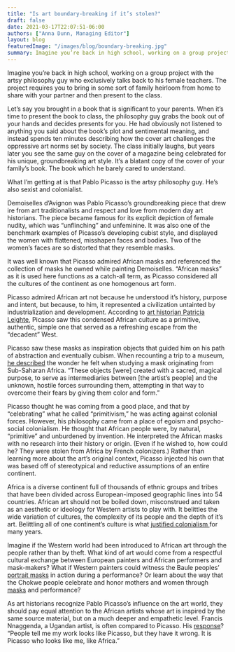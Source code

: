 ```yaml
---
title: "Is art boundary-breaking if it’s stolen?"
draft: false
date: 2021-03-17T22:07:51-06:00
authors: ["Anna Dunn, Managing Editor"]
layout: blog
featuredImage: "/images/blog/boundary-breaking.jpg"
summary: Imagine you’re back in high school, working on a group project with the artsy philosophy guy who exclusively talks back to his female teachers. The project requires you to bring in some sort of family heirloom from home to share with your partner and then present to the class. 
---
```


Imagine you’re back in high school, working on a group project with the artsy philosophy guy who exclusively talks back to his female teachers. The project requires you to bring in some sort of family heirloom from home to share with your partner and then present to the class.

Let’s say you brought in a book that is significant to your parents. When it’s time to present the book to class, the philosophy guy grabs the book out of your hands and decides presents for you. He had obviously not listened to anything you said about the book’s plot and sentimental meaning, and instead spends ten minutes describing how the cover art challenges the oppressive art norms set by society. The class initially laughs, but years later you see the same guy on the cover of a magazine being celebrated for his unique, groundbreaking art style. It’s a blatant copy of the cover of your family’s book. The book which he barely cared to understand.

What I’m getting at is that Pablo Picasso is the artsy philosophy guy. He’s also sexist and colonialist.

Demoiselles d’Avignon was Pablo Picasso’s groundbreaking piece that drew ire from art traditionalists and respect and love from modern day art historians. The piece became famous for its explicit depiction of female nudity, which was “unflinching” and unfeminine. It was also one of the benchmark examples of Picasso’s developing cubist style, and displayed the women with flattened, misshapen faces and bodies. Two of the women’s faces are so distorted that they resemble masks.

It was well known that Picasso admired African masks and referenced the collection of masks he owned while painting Demoiselles. “African masks” as it is used here functions as a catch-all term, as Picasso considered all the cultures of the continent as one homogenous art form.&nbsp;

Picasso admired African art not because he understood it’s history, purpose and intent, but because, to him, it represented a civilization untainted by industrialization and development. According to [art historian Patricia Leighte](https://www.jstor.org/stable/3045764), Picasso saw this condensed African culture as a primitive, authentic, simple one that served as a refreshing escape from the “decadent” West.&nbsp;

Picasso saw these masks as inspiration objects that guided him on his path of abstraction and eventually cubism. When recounting a trip to a museum, [he described](https://christopherpjones.medium.com/picasso-primitivism-and-the-rights-and-wrongs-of-cultural-appropriation-1f964fa61cee) the wonder he felt when studying a mask originating from Sub-Saharan Africa. “These objects [were] created with a sacred, magical purpose, to serve as intermediaries between [the artist’s people] and the unknown, hostile forces surrounding them, attempting in that way to overcome their fears by giving them color and form.”

Picasso thought he was coming from a good place, and that by “celebrating” what he called “primitivism,” he was acting against colonial forces. However, his philosophy came from a place of egoism and psycho-social colonialism. He thought that African people were, by natural, “primitive” and unburdened by invention. He interpreted the African masks with no research into their history or origin. (Even if he wished to, how could he? They were stolen from Africa by French colonizers.) Rather than learning more about the art’s original context, Picasso injected his own that was based off of stereotypical and reductive assumptions of an entire continent.

Africa is a diverse continent full of thousands of ethnic groups and tribes that have been divided across European-imposed geographic lines into 54 countries. African art should not be boiled down, misconstrued and taken as an aesthetic or ideology for Western artists to play with. It belittles the wide variation of cultures, the complexity of its people and the depth of it’s art. Belittling all of one continent’s culture is what [justified colonialism ](https://www.undertheplumblossomtree.com/2015/07/picasso-and-primitivism-story-behind.html)for many years.

Imagine if the Western world had been introduced to African art through the people rather than by theft. What kind of art would come from a respectful cultural exchange between European painters and African performers and mask-makers? What if Western painters could witness the Baule peoples’ [portrait masks](https://www.metmuseum.org/art/collection/search/312340) in action during a performance? Or learn about the way that the Chokwe people celebrate and honor mothers and women through [masks](https://www.artic.edu/artworks/120215/female-face-mask-mwana-pwo) and performance?

As art historians recognize Pablo Picasso’s influence on the art world, they should pay equal attention to the African artists whose art is inspired by the same source material, but on a much deeper and empathetic level. Francis Nnaggenda, a Ugandan artist, is often compared to Picasso. His [response](http://www.gobronze.org/artists/langland/baana.html)? “People tell me my work looks like Picasso, but they have it wrong. It is Picasso who looks like me, like Africa.”